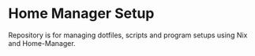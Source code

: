 # Home Manager Setup

Repository is for managing dotfiles, scripts and program setups using Nix and Home-Manager.

